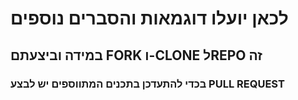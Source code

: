 # לכאן יועלו דוגמאות והסברים נוספים
## במידה וביצעתם FORK ו-CLONE לREPO זה
### בכדי להתעדכן בתכנים המתווספים יש לבצע PULL REQUEST 

